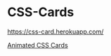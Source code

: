 # CSS-Cards
https://css-card.herokuapp.com/

[Animated CSS Cards](https://fireship.io/lessons/css-cards-animated/)
